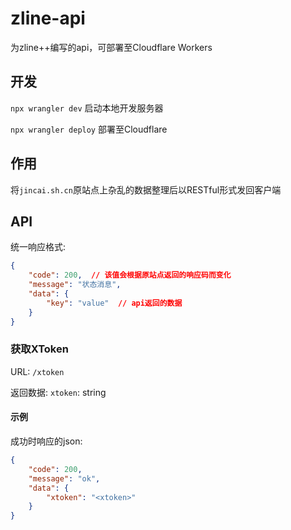 # zline-api

为zline++编写的api，可部署至Cloudflare Workers

## 开发

`npx wrangler dev` 启动本地开发服务器

`npx wrangler deploy` 部署至Cloudflare

## 作用

将`jincai.sh.cn`原站点上杂乱的数据整理后以RESTful形式发回客户端

## API

统一响应格式:

```json
{
    "code": 200,  // 该值会根据原站点返回的响应码而变化
    "message": "状态消息",
    "data": {
        "key": "value"  // api返回的数据
    }
}
```

### 获取XToken

URL: `/xtoken`

返回数据: `xtoken`: string

#### 示例

成功时响应的json:

```json
{
    "code": 200,
    "message": "ok",
    "data": {
        "xtoken": "<xtoken>"
    }
}
```
